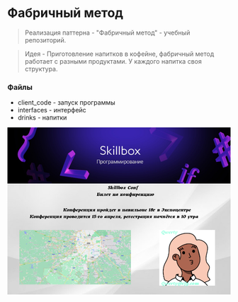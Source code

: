 # Фабричный метод

>Реализация паттерна - "Фабричный метод" - учебный репозиторий.

> Идея - Приготовление напитков в кофейне, фабричный метод работает с разными продуктами. У каждого напитка своя структура.

### Файлы

- client_code - запуск программы
- interfaces - интерфейс
- drinks - напитки



![билет](https://github.com/Sergei-bit/telebot/blob/master/tickets/tickets.png)